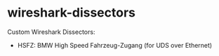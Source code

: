 # wireshark-dissectors

Custom Wireshark Dissectors:

- HSFZ: BMW High Speed Fahrzeug-Zugang (for UDS over Ethernet)
